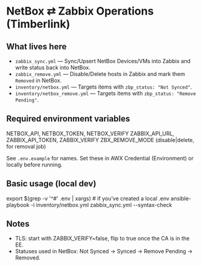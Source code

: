 # NetBox ⇄ Zabbix Operations (Timberlink)

## What lives here
- `zabbix_sync.yml` — Sync/Upsert NetBox Devices/VMs into Zabbix and write status back into NetBox.
- `zabbix_remove.yml` — Disable/Delete hosts in Zabbix and mark them `Removed` in NetBox.
- `inventory/netbox.yml` — Targets items with `zbp_status: "Not Synced"`.
- `inventory/netbox_remove.yml` — Targets items with `zbp_status: "Remove Pending"`.

## Required environment variables
NETBOX_API, NETBOX_TOKEN, NETBOX_VERIFY
ZABBIX_API_URL, ZABBIX_API_TOKEN, ZABBIX_VERIFY
ZBX_REMOVE_MODE (disable|delete, for removal job)

See `.env.example` for names. Set these in AWX Credential (Environment) or locally before running.

## Basic usage (local dev)
export $(grep -v '^#' .env | xargs)   # if you’ve created a local .env
ansible-playbook -i inventory/netbox.yml zabbix_sync.yml --syntax-check

## Notes
- TLS: start with ZABBIX_VERIFY=false, flip to true once the CA is in the EE.
- Statuses used in NetBox: Not Synced → Synced → Remove Pending → Removed.
